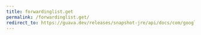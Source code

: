```yaml
---
title: forwardinglist.get
permalink: /forwardinglist.get/
redirect_to: https://guava.dev/releases/snapshot-jre/api/docs/com/google/common/collect/ForwardingList.html#get-int-
---
```

